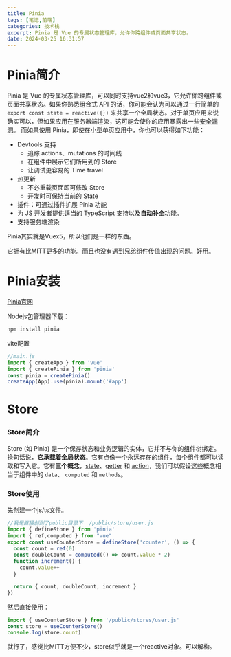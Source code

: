 ```yaml
---
title: Pinia
tags: [笔记,前端]
categories: 技术栈
excerpt: Pinia 是 Vue 的专属状态管理库，允许你跨组件或页面共享状态。
date: 2024-03-25 16:31:57
---
```


# Pinia简介

Pinia 是 Vue 的专属状态管理库，可以同时支持vue2和vue3，它允许你跨组件或页面共享状态。如果你熟悉组合式 API 的话，你可能会认为可以通过一行简单的 `export const state = reactive({})` 来共享一个全局状态。对于单页应用来说确实可以，但如果应用在服务器端渲染，这可能会使你的应用暴露出一些[安全漏洞](https://cn.vuejs.org/guide/scaling-up/ssr#cross-request-state-pollution)。 而如果使用 Pinia，即使在小型单页应用中，你也可以获得如下功能：

- Devtools 支持
  - 追踪 actions、mutations 的时间线
  - 在组件中展示它们所用到的 Store
  - 让调试更容易的 Time travel
- 热更新
  - 不必重载页面即可修改 Store
  - 开发时可保持当前的 State
- 插件：可通过插件扩展 Pinia 功能
- 为 JS 开发者提供适当的 TypeScript 支持以及**自动补全**功能。
- 支持服务端渲染

Pinia其实就是Vuex5，所以他们是一样的东西。

它拥有比MITT更多的功能。而且也没有遇到兄弟组件传值出现的问题。好用。

# Pinia安装

[Pinia官网](https://pinia.vuejs.org/zh/getting-started.html)

Nodejs包管理器下载：

```bash
npm install pinia
```

vite配置

```js
//main.js
import { createApp } from 'vue'
import { createPinia } from 'pinia'
const pinia = createPinia()
createApp(App).use(pinia).mount('#app')
```

# Store

### Store简介

Store (如 Pinia) 是一个保存状态和业务逻辑的实体，它并不与你的组件树绑定。换句话说，**它承载着全局状态**。它有点像一个永远存在的组件，每个组件都可以读取和写入它。它有**三个概念**，[state](https://pinia.vuejs.org/zh/core-concepts/state.html)、[getter](https://pinia.vuejs.org/zh/core-concepts/getters.html) 和 [action](https://pinia.vuejs.org/zh/core-concepts/actions.html)，我们可以假设这些概念相当于组件中的 `data`、 `computed` 和 `methods`。

### Store使用

先创建一个js/ts文件。

```js
//我是直接创到了public目录下  /public/store/user.js
import { defineStore } from 'pinia'
import { ref,computed } from "vue"
export const useCounterStore = defineStore('counter', () => {
  const count = ref(0)
  const doubleCount = computed(() => count.value * 2)
  function increment() {
    count.value++
  }

  return { count, doubleCount, increment }
})
```

然后直接使用：

```js
import { useCounterStore } from '/public/stores/user.js'
const store = useCounterStore()
console.log(store.count)
```

就行了，感觉比MITT方便不少，store似乎就是一个reactive对象。可以解构。
